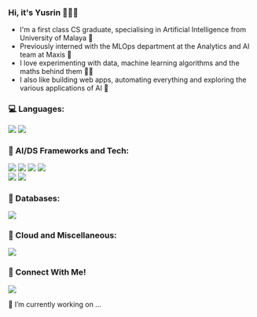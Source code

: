 ### Hi, it's Yusrin 👩🏻‍💻

- I'm a first class CS graduate, specialising in Artificial Intelligence from University of Malaya 🏫
- Previously interned with the MLOps department at the Analytics and AI team at Maxis 💚
- I love experimenting with data, machine learning algorithms and the maths behind them 👨‍💻
- I also like building web apps, automating everything and exploring the various applications of AI 🤖

### 💻 Languages:
<img src="https://img.shields.io/badge/Python-14354C?style=for-the-badge&logo=python&logoColor=white"/> <img src="https://img.shields.io/badge/Java-ED8B00?style=for-the-badge&logo=java&logoColor=white"/>

### 🤖 AI/DS Frameworks and Tech:
<img src="https://img.shields.io/badge/TensorFlow-FF6F00?style=for-the-badge&logo=tensorflow&logoColor=white"> <img src="https://img.shields.io/badge/PyTorch-EE4C2C?style=for-the-badge&logo=PyTorch&logoColor=white"> <img src="https://img.shields.io/badge/scikit_learn-F7931E?style=for-the-badge&logo=scikit-learn&logoColor=white"> <img src="https://img.shields.io/badge/OpenCV-27338e?style=for-the-badge&logo=OpenCV&logoColor=white"/> <br> <img src="https://img.shields.io/badge/Numpy-777BB4?style=for-the-badge&logo=numpy&logoColor=white"> <img src="https://img.shields.io/badge/Pandas-2C2D72?style=for-the-badge&logo=pandas&logoColor=white">

### 💾 Databases:
<img src="https://img.shields.io/badge/MySQL-00000F?style=for-the-badge&logo=mysql&logoColor=white"/>

### 🔧 Cloud and Miscellaneous:
<img src="https://img.shields.io/badge/firebase-ffca28?style=for-the-badge&logo=firebase&logoColor=black">

### 👋 Connect With Me!
<a href="https://www.linkedin.com/in/yusrin-zulfa-zuber-900b0819b?lipi=urn%3Ali%3Apage%3Ad_flagship3_profile_view_base_contact_details%3B7EOtKRXQTfqvHBH5jmYtzw%3D%3D
"><img src="https://img.shields.io/badge/LinkedIn-0077B5?style=for-the-badge&logo=linkedin&logoColor=white"/><a/>


🔭 I’m currently working on ...

